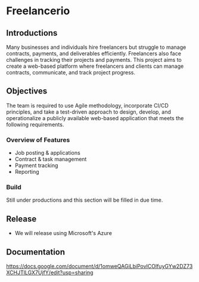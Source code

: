 # Freelancerio

## Introductions

Many businesses and individuals hire freelancers but struggle to manage contracts, payments, and deliverables efficiently. Freelancers also face challenges in
tracking their projects and payments.
This project aims to create a web-based platform where freelancers and clients can manage contracts, communicate, and track project progress.

## Objectives
The team is required to use Agile methodology, incorporate CI/CD principles, and take a test-driven approach to design, develop, and operationalize a publicly
available web-based application that meets the following requirements.

### Overview of Features
- Job posting & applications
- Contract & task management
- Payment tracking
- Reporting

### Build
 Still under productions and this section will be filled in due time.
## Release
- We will release using Microsoft's Azure

## Documentation
https://docs.google.com/document/d/1omweQAGiLbiPovICOlfuyGYw2DZ73XCHJTlLGX7UjfY/edit?usp=sharing
